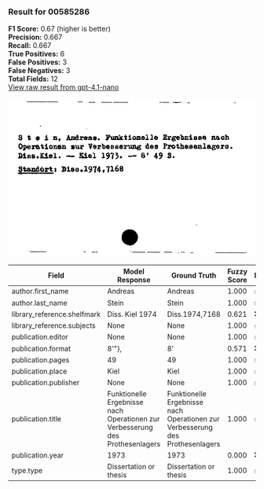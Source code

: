 ### Result for 00585286
**F1 Score:** 0.67 (higher is better)<br>**Precision:** 0.667<br>**Recall:** 0.667<br>**True Positives:** 6<br>**False Positives:** 3<br>**False Negatives:** 3<br>**Total Fields:** 12<br>[View raw result from gpt-4.1-nano](https://github.com/RISE-UNIBAS/humanities_data_benchmark/blob/main/results/2025-09-24/T0162/request_T0162_00585286.json)

<img src="https://github.com/RISE-UNIBAS/humanities_data_benchmark/blob/main/benchmarks/zettelkatalog/images/00585286.jpg?raw=true" alt="00585286" width="600px">

| Field | Model Response | Ground Truth | Fuzzy Score | Match |
|-------|----------------|--------------|-------------|-------|
| author.first_name | Andreas | Andreas | 1.000 | ✅ |
| author.last_name | Stein | Stein | 1.000 | ✅ |
| library_reference.shelfmark | Diss. Kiel 1974 | Diss.1974,7168 | 0.621 | ❌ |
| library_reference.subjects | None | None | 1.000 | ✅ |
| publication.editor | None | None | 1.000 | ✅ |
| publication.format | 8'"}, | 8' | 0.571 | ❌ |
| publication.pages | 49 | 49 | 1.000 | ✅ |
| publication.place | Kiel | Kiel | 1.000 | ✅ |
| publication.publisher | None | None | 1.000 | ✅ |
| publication.title | Funktionelle Ergebnisse nach Operationen zur Verbesserung des Prothesenlagers | Funktionelle Ergebnisse nach Operationen zur Verbesserung des Prothesenlagers | 1.000 | ✅ |
| publication.year | 1973 | 1973 | 0.000 | ❌ |
| type.type | Dissertation or thesis | Dissertation or thesis | 1.000 | ✅ |
